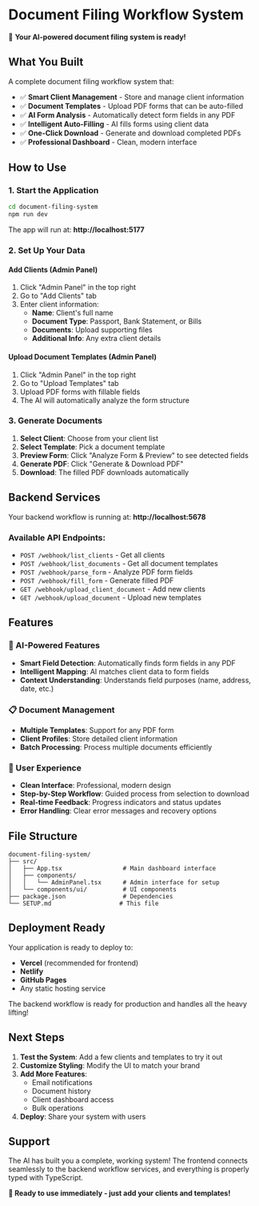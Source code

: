 # Document Filing Workflow System

🎉 **Your AI-powered document filing system is ready!**

## What You Built

A complete document filing workflow system that:
- ✅ **Smart Client Management** - Store and manage client information
- ✅ **Document Templates** - Upload PDF forms that can be auto-filled
- ✅ **AI Form Analysis** - Automatically detect form fields in any PDF
- ✅ **Intelligent Auto-Filling** - AI fills forms using client data
- ✅ **One-Click Download** - Generate and download completed PDFs
- ✅ **Professional Dashboard** - Clean, modern interface

## How to Use

### 1. Start the Application
```bash
cd document-filing-system
npm run dev
```
The app will run at: **http://localhost:5177**

### 2. Set Up Your Data

#### Add Clients (Admin Panel)
1. Click "Admin Panel" in the top right
2. Go to "Add Clients" tab
3. Enter client information:
   - **Name**: Client's full name
   - **Document Type**: Passport, Bank Statement, or Bills
   - **Documents**: Upload supporting files
   - **Additional Info**: Any extra client details

#### Upload Document Templates (Admin Panel)
1. Click "Admin Panel" in the top right
2. Go to "Upload Templates" tab
3. Upload PDF forms with fillable fields
4. The AI will automatically analyze the form structure

### 3. Generate Documents

1. **Select Client**: Choose from your client list
2. **Select Template**: Pick a document template
3. **Preview Form**: Click "Analyze Form & Preview" to see detected fields
4. **Generate PDF**: Click "Generate & Download PDF"
5. **Download**: The filled PDF downloads automatically

## Backend Services

Your backend workflow is running at: **http://localhost:5678**

### Available API Endpoints:

- `POST /webhook/list_clients` - Get all clients
- `POST /webhook/list_documents` - Get all document templates  
- `POST /webhook/parse_form` - Analyze PDF form fields
- `POST /webhook/fill_form` - Generate filled PDF
- `GET /webhook/upload_client_document` - Add new clients
- `GET /webhook/upload_document` - Upload new templates

## Features

### 🤖 AI-Powered Features
- **Smart Field Detection**: Automatically finds form fields in any PDF
- **Intelligent Mapping**: AI matches client data to form fields
- **Context Understanding**: Understands field purposes (name, address, date, etc.)

### 📋 Document Management
- **Multiple Templates**: Support for any PDF form
- **Client Profiles**: Store detailed client information
- **Batch Processing**: Process multiple documents efficiently

### 🎨 User Experience
- **Clean Interface**: Professional, modern design
- **Step-by-Step Workflow**: Guided process from selection to download
- **Real-time Feedback**: Progress indicators and status updates
- **Error Handling**: Clear error messages and recovery options

## File Structure

```
document-filing-system/
├── src/
│   ├── App.tsx                 # Main dashboard interface
│   ├── components/
│   │   └── AdminPanel.tsx      # Admin interface for setup
│   └── components/ui/          # UI components
├── package.json                # Dependencies
└── SETUP.md                   # This file
```

## Deployment Ready

Your application is ready to deploy to:
- **Vercel** (recommended for frontend)
- **Netlify** 
- **GitHub Pages**
- Any static hosting service

The backend workflow is ready for production and handles all the heavy lifting!

## Next Steps

1. **Test the System**: Add a few clients and templates to try it out
2. **Customize Styling**: Modify the UI to match your brand
3. **Add More Features**: 
   - Email notifications
   - Document history
   - Client dashboard access
   - Bulk operations
4. **Deploy**: Share your system with users

## Support

The AI has built you a complete, working system! The frontend connects seamlessly to the backend workflow services, and everything is properly typed with TypeScript.

**🎯 Ready to use immediately - just add your clients and templates!**